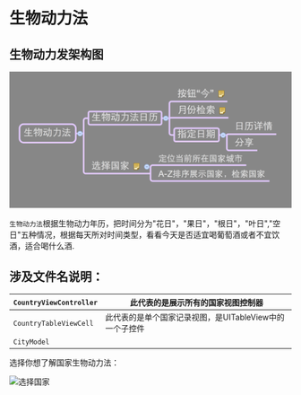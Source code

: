 # 生物动力法


## 生物动力发架构图

![生物动力法](生物动力法.png)


```生物动力法```根据生物动力年历，把时间分为"花日"，"果日"，"根日"，"叶日","空日"五种情况，根据每天所对时间类型，看看今天是否适宜喝葡萄酒或者不宜饮酒，适合喝什么酒.


## 涉及文件名说明：

| ```CountryViewController``` | 此代表的是展示所有的国家视图控制器 |
| -- | -- |
| ```CountryTableViewCell``` | 此代表的是单个国家记录视图，是UITableView中的一个子控件 |
| ```CityModel``` |  |






选择你想了解国家生物动力法：

![选择国家](国家.png)




